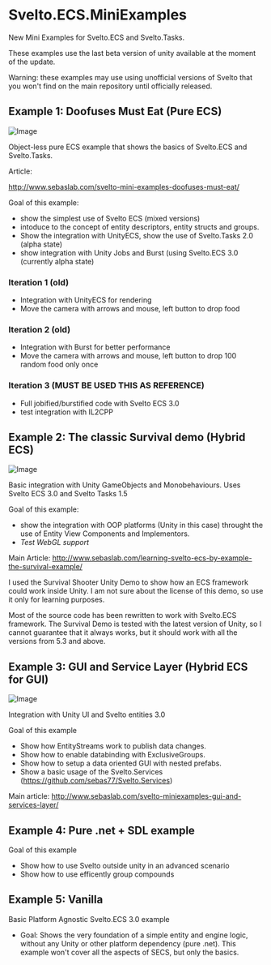# Svelto.ECS.MiniExamples

New Mini Examples for Svelto.ECS and Svelto.Tasks.

These examples use the last beta version of unity available at the moment of the update.

Warning: these examples may use using unofficial versions of Svelto that you won't find on the main repository until officially released.

## Example 1: Doofuses Must Eat (Pure ECS)

![Image](https://github.com/sebas77/GithubWikiImages/blob/master/Example1-Doofuses.gif)

Object-less pure ECS example that shows the basics of Svelto.ECS and Svelto.Tasks.

Article:

http://www.sebaslab.com/svelto-mini-examples-doofuses-must-eat/

Goal of this example: 
* show the simplest use of Svelto ECS (mixed versions) 
* intoduce to the concept of entity descriptors, entity structs and groups. 
* Show the integration with UnityECS, show the use of Svelto.Tasks 2.0 (alpha state) 
* show integration with Unity Jobs and Burst (using Svelto.ECS 3.0 (currently alpha state)
 
 ### **Iteration 1 (old)**
   * Integration with UnityECS for rendering
   * Move the camera with arrows and mouse, left button to drop food
 ###  **Iteration 2 (old)**
   * Integration with Burst for better performance
   * Move the camera with arrows and mouse, left button to drop 100 random food only once
 ###  **Iteration 3 (MUST BE USED THIS AS REFERENCE)**
   * Full jobified/burstified code with Svelto ECS 3.0
   * test integration with IL2CPP
  
## Example 2: The classic Survival demo (Hybrid ECS)

![Image](https://github.com/sebas77/GithubWikiImages/blob/master/gif_animation_002.gif)

Basic integration with Unity GameObjects and Monobehaviours. Uses Svelto ECS 3.0 and Svelto Tasks 1.5

Goal of this example: 

* show the integration with OOP platforms (Unity in this case) throught the use of Entity View Components and Implementors.
* *Test WebGL support*

Main Article: http://www.sebaslab.com/learning-svelto-ecs-by-example-the-survival-example/

I used the Survival Shooter Unity Demo to show how an ECS framework could work inside Unity. I am not sure about the license of this demo, so use it only for learning purposes.

Most of the source code has been rewritten to work with Svelto.ECS framework. The Survival Demo is tested with the latest version of Unity, so I cannot guarantee that it always works, but it should work with all the versions from 5.3 and above.

## Example 3: GUI and Service Layer (Hybrid ECS for GUI)

![Image](https://i2.wp.com/www.sebaslab.com/wp-content/uploads/2019/07/image-2.png?w=701)

Integration with Unity UI and Svelto entities 3.0

Goal of this example

* Show how EntityStreams work to publish data changes. 
* Show how to enable databinding with ExclusiveGroups. 
* Show how to setup a data oriented GUI with nested prefabs. 
* Show a basic usage of the Svelto.Services (https://github.com/sebas77/Svelto.Services)

Main article: http://www.sebaslab.com/svelto-miniexamples-gui-and-services-layer/

## Example 4: Pure .net + SDL example

Goal of this example

* Show how to use Svelto outside unity in an advanced scenario
* Show how to use efficently group compounds

## Example 5: Vanilla

Basic Platform Agnostic Svelto.ECS 3.0 example

* Goal: Shows the very foundation of a simple entity and engine logic, without any Unity or other platform dependency (pure .net). This example won't cover all the aspects of SECS, but only the basics.
